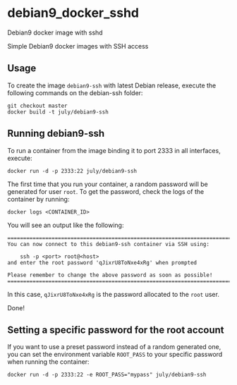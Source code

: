# debian9_docker_sshd
Debian9 docker image with sshd

Simple Debian9 docker images with SSH access


## Usage

To create the image `debian9-ssh` with latest Debian release, 
execute the following commands on the debian-ssh folder:

    git checkout master
    docker build -t july/debian9-ssh

## Running debian9-ssh

To run a container from the image binding it to port 2333 in all interfaces, execute:

	docker run -d -p 2333:22 july/debian9-ssh

The first time that you run your container, a random password will be generated
for user `root`. To get the password, check the logs of the container by running:

	docker logs <CONTAINER_ID>

You will see an output like the following:

	========================================================================
	You can now connect to this debian9-ssh container via SSH using:

	    ssh -p <port> root@<host>
	and enter the root password 'qJixrU8ToNxe4xRg' when prompted

	Please remember to change the above password as soon as possible!
	========================================================================

In this case, `qJixrU8ToNxe4xRg` is the password allocated to the `root` user.

Done!


## Setting a specific password for the root account

If you want to use a preset password instead of a random generated one, you can
set the environment variable `ROOT_PASS` to your specific password when running the container:

	docker run -d -p 2333:22 -e ROOT_PASS="mypass" july/debian9-ssh

